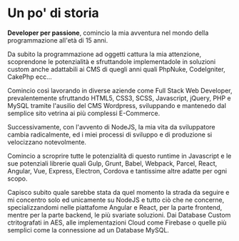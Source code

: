 # Un po' di storia

**Developer per passione**, comincio la mia avventura nel mondo della programmazione all'età di 15 anni.

Da subito la programmazione ad oggetti cattura la mia attenzione, scoprendone le potenzialità e sfruttandole implementadole in soluzioni custom anche adattabili ai CMS di quegli anni quali PhpNuke, CodeIgniter, CakePhp ecc...

Comincio così lavorando in diverse aziende come Full Stack Web Developer, prevalentemente sfruttando HTML5, CSS3, SCSS, Javascript, jQuery, PHP e MySQL tramite l'ausilio del CMS Wordpress, sviluppando e mantenedo dal semplice sito vetrina ai più complessi E-Commerce.

Successivamente, con l'avvento di NodeJS, la mia vita da sviluppatore cambia radicalmente, ed i miei processi di sviluppo e di produzione si velocizzano notevolmente.

Comincio a scroprire tutte le potenzialità di questo runtime in Javascript e le sue potenziali librerie quali Gulp, Grunt, Babel, Webpack, Parcel, React, Angular, Vue, Express, Electron, Cordova e tantissime altre adatte per ogni scopo.

Capisco subito quale sarebbe stata da quel momento la strada da seguire e mi concentro solo ed unicamente su NodeJS e tutto ciò che ne concerne, specializzandomi nelle piattafome Angular e React, per la parte frontend, mentre per la parte backend, le più svariate soluzioni. Dai Database Custom ctritografati in AES, alle implementazioni Cloud come Firebase o quelle più semplici come la connessione ad un Database MySQL.

